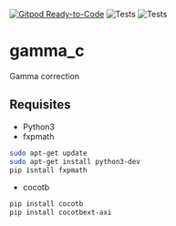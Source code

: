 
[![Gitpod Ready-to-Code](https://img.shields.io/badge/Gitpod-ready--to--code-blue?logo=gitpod)](https://gitpod.io/#https://github.com/smgl9/gamma_c)
![Tests](https://github.com/smgl9/gamma_c/workflows/Test_gamma/badge.svg?event=push)
![Tests](https://github.com/smgl9/gamma_c/workflows/gen_doc/badge.svg?event=push)

# gamma_c

Gamma correction

## Requisites

- Python3
- fxpmath
```bash
sudo apt-get update
sudo apt-get install python3-dev
pip isntall fxpmath
```
- cocotb
```bash
pip install cocotb
pip install cocotbext-axi
```
